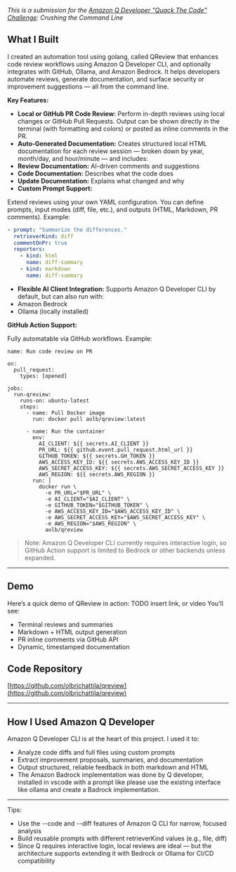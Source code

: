 *This is a submission for the [Amazon Q Developer "Quack The Code" Challenge](https://dev.to/challenges/aws-amazon-q-v2025-04-30): Crushing the Command Line*

## What I Built
I created an automation tool using golang, called QReview that enhances code review workflows using Amazon Q Developer CLI, and optionally integrates with GitHub, Ollama, and Amazon Bedrock. It helps developers automate reviews, generate documentation, and surface security or improvement suggestions — all from the command line.

**Key Features:**

- **Local or GitHub PR Code Review:**
Perform in-depth reviews using local changes or GitHub Pull Requests. Output can be shown directly in the terminal (with formatting and colors) or posted as inline comments in the PR.
- **Auto-Generated Documentation:**
Creates structured local HTML documentation for each review session — broken down by year, month/day, and hour/minute — and includes:
- **Review Documentation:** AI-driven comments and suggestions
- **Code Documentation:** Describes what the code does
- **Update Documentation:** Explains what changed and why
- **Custom Prompt Support:**

Extend reviews using your own YAML configuration. You can define prompts, input modes (diff, file, etc.), and outputs (HTML, Markdown, PR comments). Example:
```yaml
- prompt: "Summarize the differences."
  retrieverKind: diff
  commentOnPr: true
  reporters:
    - kind: html
      name: diff-summary
    - kind: markdown
      name: diff-summary
```

- **Flexible AI Client Integration:**
Supports Amazon Q Developer CLI by default, but can also run with:
- Amazon Bedrock
- Ollama (locally installed)


**GitHub Action Support:**

Fully automatable via GitHub workflows. Example:
```
name: Run code review on PR

on:
  pull_request:
    types: [opened]

jobs:
  run-qreview:
    runs-on: ubuntu-latest
    steps:
      - name: Pull Docker image
        run: docker pull aolb/qreview:latest

      - name: Run the container
        env:
          AI_CLIENT: ${{ secrets.AI_CLIENT }}
          PR_URL: ${{ github.event.pull_request.html_url }}
          GITHUB_TOKEN: ${{ secrets.GH_TOKEN }}
          AWS_ACCESS_KEY_ID: ${{ secrets.AWS_ACCESS_KEY_ID }}
          AWS_SECRET_ACCESS_KEY: ${{ secrets.AWS_SECRET_ACCESS_KEY }}
          AWS_REGION: ${{ secrets.AWS_REGION }}
        run: |
          docker run \
            -e PR_URL="$PR_URL" \
            -e AI_CLIENT="$AI_CLIENT" \
            -e GITHUB_TOKEN="$GITHUB_TOKEN" \
            -e AWS_ACCESS_KEY_ID="$AWS_ACCESS_KEY_ID" \
            -e AWS_SECRET_ACCESS_KEY="$AWS_SECRET_ACCESS_KEY" \
            -e AWS_REGION="$AWS_REGION" \
            aolb/qreview
```
> Note: Amazon Q Developer CLI currently requires interactive login, so GitHub Action support is limited to Bedrock or other backends unless expanded.

---

## Demo
Here’s a quick demo of QReview in action:
TODO insert link, or video
You’ll see:

- Terminal reviews and summaries
- Markdown + HTML output generation
- PR inline comments via GitHub API
- Dynamic, timestamped documentation

## Code Repository
[https://github.com/olbrichattila/qreview](https://github.com/olbrichattila/qreview)

---

## How I Used Amazon Q Developer
Amazon Q Developer CLI is at the heart of this project. I used it to:
- Analyze code diffs and full files using custom prompts
- Extract improvement proposals, summaries, and documentation
- Output structured, reliable feedback in both markdown and HTML
- The Amazon Badrock implementation was done by Q developer, installed in vscode with a prompt like please use the existing interface like ollama and create a Badrock implementation.

---

Tips:
- Use the --code and --diff features of Amazon Q CLI for narrow, focused analysis
- Build reusable prompts with different retrieverKind values (e.g., file, diff)
- Since Q requires interactive login, local reviews are ideal — but the architecture supports extending it with Bedrock or Ollama for CI/CD compatibility

